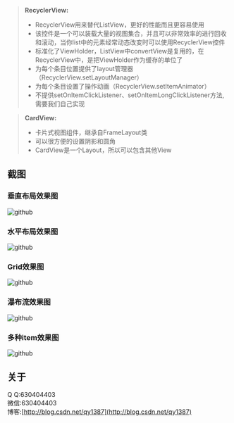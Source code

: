 > **RecyclerView:**
> - RecyclerView用来替代ListView，更好的性能而且更容易使用
> - 该控件是一个可以装载大量的视图集合，并且可以非常效率的进行回收和滚动，当你list中的元素经常动态改变时可以使用RecyclerView控件
> - 标准化了ViewHolder，ListView中convertView是复用的，在RecyclerView中，是把ViewHolder作为缓存的单位了
> - 为每个条目位置提供了layout管理器（RecyclerView.setLayoutManager）
> - 为每个条目设置了操作动画（RecyclerView.setItemAnimator）
> - 不提供setOnItemClickListener、setOnItemLongClickListener方法,需要我们自己实现

> **CardView:**
> - 卡片式视图组件，继承自FrameLayout类
> - 可以很方便的设置阴影和圆角
> - CardView是一个Layout，所以可以包含其他View


截图
-----------------------------------
### 垂直布局效果图
![github](http://img.my.csdn.net/uploads/201505/28/1432796567_7156.png "github")  
### 水平布局效果图
![github](http://img.my.csdn.net/uploads/201505/28/1432796568_9846.png "github")  
### Grid效果图
![github](http://img.my.csdn.net/uploads/201505/28/1432796568_9641.png "github")  
### 瀑布流效果图
![github](http://img.my.csdn.net/uploads/201505/28/1432796568_8712.png "github")  
### 多种item效果图
![github](http://img.my.csdn.net/uploads/201505/28/1432796568_3361.png "github")  


## 关于 
Q  Q:630404403 <br />
微信:630404403 <br />
博客:[http://blog.csdn.net/qy1387](http://blog.csdn.net/qy1387) 
